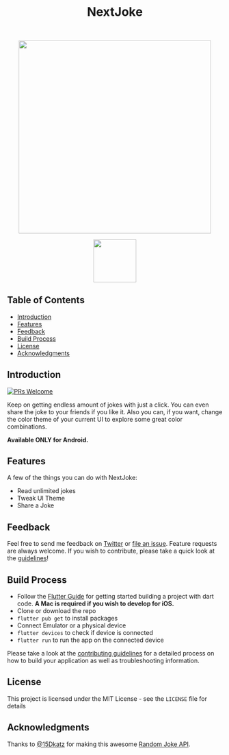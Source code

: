 <h1 align="center"> NextJoke </h1> <br>
<p align="center">
<img src="https://drive.google.com/uc?export=view&id=1wyExc7ALtqAPZo-YsGIm44pjRMcEmwgt" width="450">
</p>
<p align="center">
  <a href="https://drive.google.com/file/d/1f5WP1f3-MRZ5JUZmKP5b-lkV7I2yXGKz/view?usp=sharing">
    <img src="https://img.shields.io/badge/apk-demo-blue" width="100">
  </a>
</p>

## Table of Contents

- [Introduction](#introduction)
- [Features](#features)
- [Feedback](#feedback)
- [Build Process](#build-process)
- [License](#license-)
- [Acknowledgments](#acknowledgments)

## Introduction
[![PRs Welcome](https://img.shields.io/badge/PRs-welcome-brightgreen.svg?style=flat-square)](http://makeapullrequest.com)

Keep on getting endless amount of jokes with just a click. You can even share the joke to your friends if you like it. Also you can, if you want, change the color theme of your current UI to explore some great color combinations.

**Available ONLY for Android.**

## Features

A few of the things you can do with NextJoke:

* Read unlimited jokes
* Tweak UI Theme
* Share a Joke

## Feedback

Feel free to send me feedback on [Twitter](https://twitter.com/sunitshirke_88) or [file an issue](https://github.com/gitpoint/git-point/issues/new). Feature requests are always welcome. If you wish to contribute, please take a quick look at the [guidelines](./CONTRIBUTING.md)!

## Build Process

- Follow the [Flutter Guide](https://flutter.dev/docs/get-started/install) for getting started building a project with dart code. **A Mac is required if you wish to develop for iOS.**
- Clone or download the repo
- `flutter pub get` to install packages
- Connect Emulator or a physical device
- `flutter devices` to check if device is connected
- `flutter run` to run the app on the connected device

Please take a look at the [contributing guidelines](./CONTRIBUTING.md) for a detailed process on how to build your application as well as troubleshooting information.

## License

This project is licensed under the MIT License - see the `LICENSE` file for details

## Acknowledgments

Thanks to [@15Dkatz](https://github.com/15Dkatz) for making this awesome [Random Joke API](https://github.com/15Dkatz/official_joke_api).

